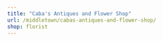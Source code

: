 ```yaml
---
title: "Caba's Antiques and Flower Shop"
url: /middletown/cabas-antiques-and-flower-shop/
shop: florist
---
```

